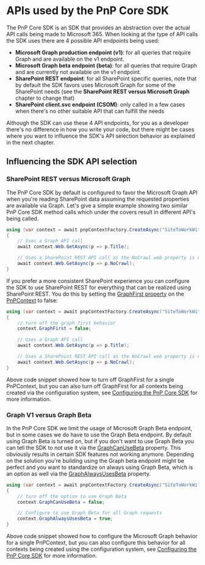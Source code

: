 # APIs used by the PnP Core SDK

The PnP Core SDK is an SDK that provides an abstraction over the actual API calls being made to Microsoft 365. When looking at the type of API calls the SDK uses there are 4 possible API endpoints being used:

- **Microsoft Graph production endpoint (v1)**: for all queries that require Graph and are available on the v1 endpoint.
- **Microsoft Graph beta endpoint (beta)**: for all queries that require Graph and are currently not available on the v1 endpoint.
- **SharePoint REST endpoint**: for all SharePoint specific queries, note that by default the SDK favors uses Microsoft Graph for some of the SharePoint needs (see the **SharePoint REST versus Microsoft Graph** chapter to change that)
- **SharePoint client.svc endpoint (CSOM)**: only called in a few cases when there's no other suitable API that can fulfill the needs

Although the SDK can use these 4 API endpoints, for you as a developer there's no difference in how you write your code, but there might be cases where you want to influence the SDK's API selection behavior as explained in the next chapter.

## Influencing the SDK API selection

### SharePoint REST versus Microsoft Graph

The PnP Core SDK by default is configured to favor the Microsoft Graph API when you're reading SharePoint data assuming the requested properties are available via Graph. Let's give a simple example showing two similar PnP Core SDK method calls which under the covers result in different API's being called.

```csharp
using (var context = await pnpContextFactory.CreateAsync("SiteToWorkWith"))
{
    // Uses a Graph API call
    await context.Web.GetAsync(p => p.Title);

    // Uses a SharePoint REST API call as the NoCrawl web property is not available in Graph
    await context.Web.GetAsync(p => p.NoCrawl);
}
```

If you prefer a more consistent SharePoint experience you can configure the SDK to use SharePoint REST for everything that can be realized using SharePoint REST. You do this by setting the [GraphFirst property](https://pnp.github.io/pnpcore/api/PnP.Core.Services.PnPContext.html#collapsible-PnP_Core_Services_PnPContext_GraphFirst) on the [PnPContext](https://pnp.github.io/pnpcore/api/PnP.Core.Services.PnPContext.html) to false:

```csharp
using (var context = await pnpContextFactory.CreateAsync("SiteToWorkWith"))
{
    // turn off the graph first behavior
    context.GraphFirst = false;

    // Uses a Graph API call
    await context.Web.GetAsync(p => p.Title);

    // Uses a SharePoint REST API call as the NoCrawl web property is not available in Graph
    await context.Web.GetAsync(p => p.NoCrawl);
}
```

Above code snippet showed how to turn off GraphFirst for a single PnPContext, but you can also turn off GraphFirst for all contexts being created via the configuration system, see [Configuring the PnP Core SDK](basics-settings.md) for more information.

### Graph V1 versus Graph Beta

In the PnP Core SDK we limit the usage of Microsoft Graph Beta endpoint, but in some cases we do have to use the Graph Beta endpoint. By default using Graph Beta is turned on, but if you don't want to use Graph Beta you can tell the SDK to not use it via the [GraphCanUseBeta](https://pnp.github.io/pnpcore/api/PnP.Core.Services.PnPContext.html#collapsible-PnP_Core_Services_PnPContext_GraphCanUseBeta) property. This obviously results in certain SDK features not working anymore. Depending on the solution you're building using the Graph beta endpoint might be perfect and you want to standardize on always using Graph Beta, which is an option as well via the [GraphAlwaysUsesBeta](https://pnp.github.io/pnpcore/api/PnP.Core.Services.PnPContext.html#collapsible-PnP_Core_Services_PnPContext_GraphAlwaysUseBeta) property.

```csharp
using (var context = await pnpContextFactory.CreateAsync("SiteToWorkWith"))
{
    // turn off the option to use Graph Beta
    context.GraphCanUseBeta = false;

    // Configure to use Graph Beta for all Graph requests
    context.GraphAlwaysUsesBeta = true;
}
```

Above code snippet showed how to configure the Microsoft Graph behavior for a single PnPContext, but you can also configure this behavior for all contexts being created using the configuration system, see [Configuring the PnP Core SDK](basics-settings.md) for more information.
